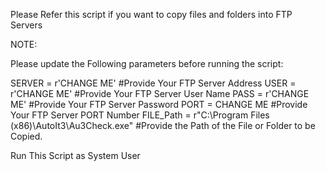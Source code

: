 Please Refer this script if you want to copy files and folders into FTP Servers

NOTE:

Please update the Following parameters before running the script:

SERVER = r'CHANGE ME'             #Provide Your FTP Server Address
USER = r'CHANGE ME'                 #Provide Your FTP Server User Name
PASS = r'CHANGE ME'                 #Provide Your FTP Server Password
PORT = CHANGE ME                   #Provide Your FTP Server PORT Number
FILE_Path = r"C:\Program Files (x86)\AutoIt3\Au3Check.exe"  #Provide the Path of the File or Folder to be Copied.

Run This Script as System User